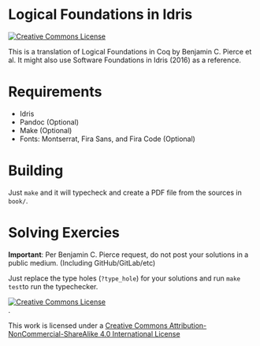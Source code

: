 # Logical Foundations in Idris

[![Creative Commons License](https://i.creativecommons.org/l/by-nc-sa/4.0/88x31.png)](http://creativecommons.org/licenses/by-nc-sa/4.0/)

  This is a translation of Logical Foundations in Coq by Benjamin C. Pierce et
al. It might also use Software Foundations in Idris (2016) as a reference.

# Requirements

 - Idris
 - Pandoc (Optional)
 - Make  (Optional)
 - Fonts: Montserrat, Fira Sans, and Fira Code (Optional)

# Building

  Just `make` and it will typecheck and create a PDF file from the sources in
`book/`.

# Solving Exercies

  **Important**: Per Benjamin C. Pierce request, do not post your solutions in a
public medium. (Including GitHub/GitLab/etc)

  Just replace the type holes (`?type_hole`) for your solutions and run `make
test`to run the typechecker.

<a rel="license" href=""><img alt="Creative Commons License" style="border-width:0" src="https://i.creativecommons.org/l/by-nc-sa/4.0/88x31.png" /></a><br /></a>.

This work is licensed under a [Creative Commons Attribution-NonCommercial-ShareAlike 4.0 International License](http://creativecommons.org/licenses/by-nc-sa/4.0/)
